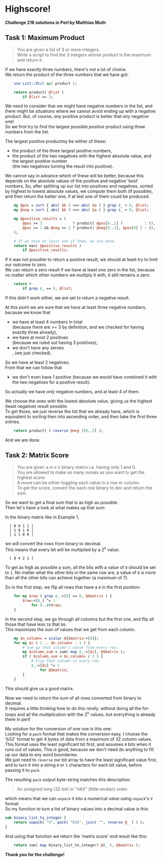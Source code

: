 # Highscore!
**Challenge 218 solutions in Perl by Matthias Muth**

## Task 1: Maximum Product

> You are given a list of 3 or more integers.<br/>
> Write a script to find the 3 integers whose product is the maximum and return it.<br/>

If we have exactly three numbers, there's not a lot of choice.<br/>
We return the product of the three numbers that we have got:
```perl
    use List::Util qw( product );

    return product( @list )
        if @list == 3;
```

We need to consider that we might have negative numbers in the list,
and there might be situations where we cannot avoid ending up with a negative product.
But, of course, *any* positive product is better that *any* negative one!<br/>
So we first try to find the largest possible *positive* product using three numbers from the list.<br/>

The largest positive productmy be wither of these:
* the product of the three largest positive numbers,
* the product of the two negatives with the highest absolute value, and the largest positive number<br/>
(the two negatives turning the result into positive).

We cannot say in advance which of these will be better,
because this depends on the absolute values of the positive and negative 'best' numbers,
So, after splitting up our list into positives and negatives,
sorted by highest to lowest absolute values,
we compute them both (if possible), 
and then return the better one, if at lest one of them could be produced:

```perl
    my @pos = sort { abs( $b ) <=> abs( $a ) } grep $_ > 0, @list;
    my @neg = sort { abs( $b ) <=> abs( $a ) } grep $_ < 0, @list;

    my @positive_results = (
        @pos >= 3              ? product( @pos[0..2] )          : (),
        @pos >= 1 && @neg >= 2 ? product( @neg[0..1], $pos[0] ) : (),
    );

    # If we have at least one of them, we are done.
    return max( @positive_results )
        if @positive_results;
```

If it was not possible to return a positive result,
we should at least try to limit our outcome to zero.<br/>
We can return a zero result if we have at least one zero in the list,
because no matter which other numbers we multiply it with, it still remains a zero:

```perl
    return 0
        if grep $_ == 0, @list;
```

If this didn't work either, we are set to return a negative result.

At this point we are sure that we have at least three negative numbers,
because we know that
* we have at least 4 numbers in total<br/>
  (because there are >= 3 by definition, and we checked for having exactly three already),
* we have at most 2 positives<br/>
  (because we ruled out having 3 positives),
* we don't have any zeroes<br/>,
  (we just checked).

So we have at least 2 negatives.<br/>
From that we can follow that
* we don't even have 1 positive
  (because we would have combined it with the two negatives for a positive result).

So actually we have *only* negative numbers, and at least 4 of them.

We choose the ones with the lowest absolute value, giving us the highest
(least negative) result possible.<br/>
To get those, we just reverse the list that we already have,
which is equivalent to sorting then into ascending order, 
and then take the first three entries.
```perl
    return product( ( reverse @neg )[0..2] );
```
And we are done.

## Task 2: Matrix Score

> You are given a m x n binary matrix i.e. having only 1 and 0.<br/>
> You are allowed to make as many moves as you want to get the highest score.<br/>
> A move can be either toggling each value in a row or column.<br/>
> To get the score, convert the each row binary to dec and return the sum.<br/>

So we want to get a final sum that is as high as possible.<br/>
Then let's have a look at what makes up that sum:

In the binary matrix like in Example 1,
```
  [ 0 0 1 1 ]
  [ 1 0 1 0 ]
  [ 1 1 0 0 ]
```
we will convert the rows from binary to decimal.<br/>
This means that every bit will be multiplied by a 2<sup>n</sup> value:
```
  [ 8 4 2 1 ]
```

To get as high as possible a sum, all the bits with a value of `8` should be set to `1`.
No matter what the other bits in the same row are,
a value of `8` is more than all the other bits can achieve together (a maximum of 7).

So in the first step, we flip all rows that have a `0` in the first position:
```perl
    for my $row ( grep $_->[0] == 0, @$matrix ) {
        $row->[$_] ^= 1
            for 0..$#$row;
    }
```

In the second step, we go through all columns but the first one,
and flip all those that have less `1`s that `0`s.<br/>
This maximizes the sum of values that we get from each column.
```perl
    my $n_columns = scalar @{$matrix->[0]};
    for my $c ( 1 .. $n_columns - 1 ) {
        # Sum up that column's value from every row.
        my $column_sum = sum( map $_->[$c], @$matrix );
        if ( $column_sum < $n_columns / 2 ) {
            # Flip that column in every row.
            $_->[$c] ^= 1
                for @$matrix;
        }
    }
```

This should give us a good matrix.

Now we need to return the sum of all rows converted from binary to decimal.<br/>
It requires a little thinking how to do this nicely, without doing all the for-loops
and all the multiplication with the 2<sup>n</sup> values, but everything is already there in perl!

My solution for the conversion of one row is this one:<br/>
Looking for a `pack` format that makes the conversion easy,
I choose the 'b32' format to get 4 bytes of data from a maximum of 32 column values.<br/>
This format uses the least significant bit first, and assumes `0` bits when it runs out of values.
This is good, because we don't need do anything to fill up our data to any word boundaries.<br/>
We just need to `reverse` our bit array to have the least significant value first,
and to turn it into a string `0` or `1` characters for each bit value, before passing it to `pack`.

The resulting `pack` output byte-string matches this description:
> An unsigned long (32-bit) in "VAX" (little-endian) order.

which means that we can `unpack` it into a numerical value using `unpack`'s `V` format.<br/>
So my function to turn a list of binary values into a decimal value is this:
```perl
sub binary_list_to_integer {
    return unpack( "V", pack( "b32", join( "", reverse @_ ) ) );
}
```

And using that function we return the 'matrix score' end result like this:
```perl
    return sum( map binary_list_to_integer( @$_ ), @$matrix );
```

**Thank you for the challenge!**
  
